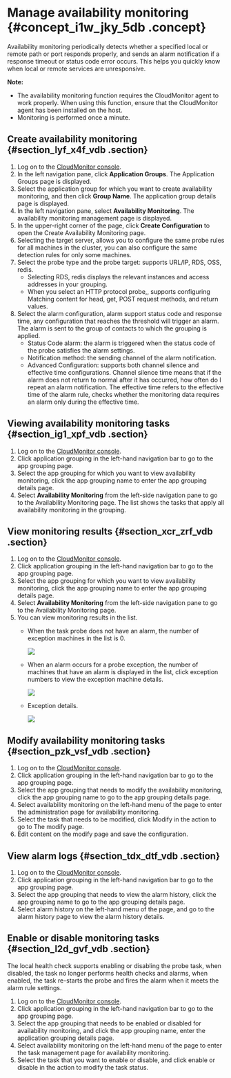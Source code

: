 # Manage availability monitoring {#concept_i1w_jky_5db .concept}

Availability monitoring periodically detects whether a specified local or remote path or port responds properly, and sends an alarm notification if a response timeout or status code error occurs. This helps you quickly know when local or remote services are unresponsive.

**Note:** 

-   The availability monitoring function requires the CloudMonitor agent to work properly. When using this function, ensure that the CloudMonitor agent has been installed on the host.
-   Monitoring is performed once a minute.

## Create availability monitoring {#section_lyf_x4f_vdb .section}

1.  Log on to the [CloudMonitor console](https://partners-intl.console.aliyun.com/#/cms).
2.  In the left navigation pane, click **Application Groups**. The Application Groups page is displayed.
3.  Select the application group for which you want to create availability monitoring, and then click **Group Name**. The application group details page is displayed.
4.  In the left navigation pane, select **Availability Monitoring**. The availability monitoring management page is displayed.
5.  In the upper-right corner of the page, click **Create Configuration** to open the Create Availability Monitoring page.
6.  Selecting the target server, allows you to configure the same probe rules for all machines in the cluster, you can also configure the same detection rules for only some machines.
7.  Select the probe type and the probe target: supports URL/IP, RDS, OSS, redis.
    -   Selecting RDS, redis displays the relevant instances and access addresses in your grouping.
    -   When you select an HTTP protocol probe,, supports configuring Matching content for head, get, POST request methods, and return values.
8.  Select the alarm configuration, alarm support status code and response time, any configuration that reaches the threshold will trigger an alarm. The alarm is sent to the group of contacts to which the grouping is applied.
    -   Status Code alarm: the alarm is triggered when the status code of the probe satisfies the alarm settings.
    -   Notification method: the sending channel of the alarm notification.
    -   Advanced Configuration: supports both channel silence and effective time configurations. Channel silence time means that if the alarm does not return to normal after it has occurred, how often do I repeat an alarm notification. The effective time refers to the effective time of the alarm rule, checks whether the monitoring data requires an alarm only during the effective time.

## Viewing availability monitoring tasks {#section_ig1_xpf_vdb .section}

1.  Log on to the [CloudMonitor console](https://partners-intl.console.aliyun.com/#/cms).
2.  Click application grouping in the left-hand navigation bar to go to the app grouping page.
3.  Select the app grouping for which you want to view availability monitoring, click the app grouping name to enter the app grouping details page.
4.  Select **Availability Monitoring** from the left-side navigation pane to go to the Availability Monitoring page. The list shows the tasks that apply all availability monitoring in the grouping.

## View monitoring results {#section_xcr_zrf_vdb .section}

1.  Log on to the [CloudMonitor console](https://partners-intl.console.aliyun.com/#/cms).
2.  Click application grouping in the left-hand navigation bar to go to the app grouping page.
3.  Select the app grouping for which you want to view availability monitoring, click the app grouping name to enter the app grouping details page.
4.  Select **Availability Monitoring** from the left-side navigation pane to go to the Availability Monitoring page.
5.  You can view monitoring results in the list.
    -   When the task probe does not have an alarm, the number of exception machines in the list is 0.

        ![](images/1897_en-US.png)

    -   When an alarm occurs for a probe exception, the number of machines that have an alarm is displayed in the list, click exception numbers to view the exception machine details.

        ![](images/1899_en-US.png)

    -   Exception details.

        ![](images/1901_en-US.png)


## Modify availability monitoring tasks {#section_pzk_vsf_vdb .section}

1.  Log on to the [CloudMonitor console](https://partners-intl.console.aliyun.com/#/cms).
2.  Click application grouping in the left-hand navigation bar to go to the app grouping page.
3.  Select the app grouping that needs to modify the availability monitoring, click the app grouping name to go to the app grouping details page.
4.  Select availability monitoring on the left-hand menu of the page to enter the administration page for availability monitoring.
5.  Select the task that needs to be modified, click Modify in the action to go to The modify page.
6.  Edit content on the modify page and save the configuration.

## View alarm logs {#section_tdx_dtf_vdb .section}

1.  Log on to the [CloudMonitor console](https://partners-intl.console.aliyun.com/#/cms).
2.  Click application grouping in the left-hand navigation bar to go to the app grouping page.
3.  Select the app grouping that needs to view the alarm history, click the app grouping name to go to the app grouping details page.
4.  Select alarm history on the left-hand menu of the page, and go to the alarm history page to view the alarm history details.

## Enable or disable monitoring tasks {#section_l2d_gvf_vdb .section}

The local health check supports enabling or disabling the probe task, when disabled, the task no longer performs health checks and alarms, when enabled, the task re-starts the probe and fires the alarm when it meets the alarm rule settings.

1.  Log on to the [CloudMonitor console](https://partners-intl.console.aliyun.com/#/cms).
2.  Click application grouping in the left-hand navigation bar to go to the app grouping page.
3.  Select the app grouping that needs to be enabled or disabled for availability monitoring, and click the app grouping name, enter the application grouping details page.
4.  Select availability monitoring on the left-hand menu of the page to enter the task management page for availability monitoring.
5.  Select the task that you want to enable or disable, and click enable or disable in the action to modify the task status.

